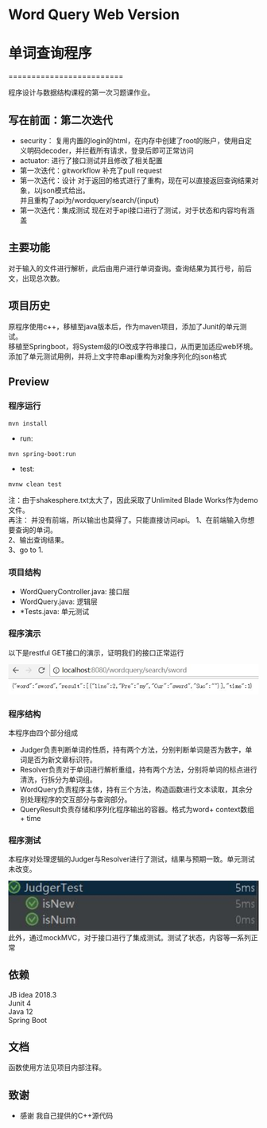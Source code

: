 # Word Query Web Version
# 单词查询程序
=========================

程序设计与数据结构课程的第一次习题课作业。

## 写在前面：第二次迭代
* security：
复用内置的login的html，在内存中创建了root的账户，使用自定义明码decoder，并拦截所有请求，登录后即可正常访问
* actuator:
进行了接口测试并且修改了相关配置
* 第一次迭代：gitworkflow
补充了pull request
* 第一次迭代：设计
对于返回的格式进行了重构，现在可以直接返回查询结果对象，以json模式给出。  
并且重构了api为/wordquery/search/{input}
* 第一次迭代：集成测试
现在对于api接口进行了测试，对于状态和内容均有涵盖

## 主要功能
对于输入的文件进行解析，此后由用户进行单词查询。查询结果为其行号，前后文，出现总次数。

## 项目历史

原程序使用c++，移植至java版本后，作为maven项目，添加了Junit的单元测试。  
移植至Springboot，将System级的IO改成字符串接口，从而更加适应web环境。  
添加了单元测试用例，并将上文字符串api重构为对象序列化的json格式

## Preview

### 程序运行
```
mvn install
```

- run: 
```
mvn spring-boot:run
```
- test:
```
mvnw clean test
```

注：由于shakesphere.txt太大了，因此采取了Unlimited Blade Works作为demo文件。     
再注： 并没有前端，所以输出也莫得了。只能直接访问api。
1、在前端输入你想要查询的单词。   
2、输出查询结果。     
3、go to 1.   

### 项目结构

- WordQueryController.java: 接口层
- WordQuery.java: 逻辑层
- *Tests.java: 单元测试


### 程序演示

以下是restful GET接口的演示，证明我们的接口正常运行
<div align="center">
	<img src="./sample/API.JPG" width="550">
</div>

### 程序结构

本程序由四个部分组成  
* Judger负责判断单词的性质，持有两个方法，分别判断单词是否为数字，单词是否为新文章标识符。  
* Resolver负责对于单词进行解析重组，持有两个方法，分别将单词的标点进行清洗，行拆分为单词组。  
* WordQuery负责程序主体，持有三个方法，构造函数进行文本读取，其余分别处理程序的交互部分与查询部分。
* QueryResult负责存储和序列化程序输出的容器。格式为word+ context数组+ time

### 程序测试

本程序对处理逻辑的Judger与Resolver进行了测试，结果与预期一致。单元测试未改变。
<div align="center">
	<img src="./sample/test.jpg" width="550">
</div>
此外，通过mockMVC，对于接口进行了集成测试。测试了状态，内容等一系列正常

## 依赖

JB idea 2018.3  
Junit 4  
Java 12  
Spring Boot
## 文档

函数使用方法见项目内部注释。  

## 致谢

* 感谢 我自己提供的C++源代码
